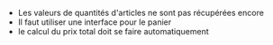 - Les valeurs de quantités d'articles ne sont pas récupérées encore
- Il faut utiliser une interface pour le panier
- le calcul du prix total doit se faire automatiquement
